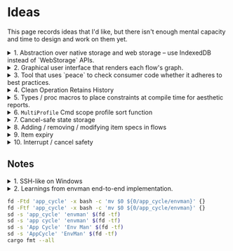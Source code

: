 # Ideas

This page records ideas that I'd like, but there isn't enough mental capacity and time to design and work on them yet.

<details>
<summary>1. Abstraction over native storage and web storage &ndash; use IndexedDB instead of `WebStorage` APIs.</summary>
<div>
</div>
</details>

<details>
<summary>2. Graphical user interface that renders each flow's graph.</summary>
<div>

1. Each item spec is a node.
2. User can select which nodes to run &ndash; these may be a subset of the flow.
3. User can select beginning and ending nodes &ndash; and these can be in reverse order.

    <!--  -->

**Note:** Graphviz is compiled to WASM and published by [hpcc-systems/hpcc-js-wasm](https://github.com/hpcc-systems/hpcc-js-wasm). May be able to use that to render.

[graphviz-visual-editor](https://github.com/magjac/graphviz-visual-editor) is a library that allows basic editing of a graphviz graph. It's not yet developed to a point that is intuitive for users.

</div>
</details>

<details>
<summary>3. Tool that uses `peace` to check consumer code whether it adheres to best practices.</summary>
<div>
</div>
</details>
<details>
<summary>4. Clean Operation Retains History</summary>
<div>

End users may want to see what was previously deployed.

If we retain a `${profile}/.history` directory with all previous execution information, it allows:

* Re-attempting clean up.
* Reporting on what was cleaned up.
* Computing costs of all executions

Perhaps we should make the API be, on `visit`, return a list of identifiers for things to clean up.

</div>
</details>
<details>
<summary>5. Types / proc macros to place constraints at compile time for aesthetic reports.</summary>
<div>

* short summary sentences
* 2 ~ 3 sentence paragraphs / word limit


```rust
/// An ID
#[derive(Clone, Debug, PartialEq, Eq)]
pub struct Id<'s>(Cow<'s, str>);

/// Single line description, hard limit of 200 characters.
#[derive(Clone, Debug, PartialEq, Eq)]
pub struct DescShort<'s>(Cow<'s, str>);
```

</div>
</details>
<details>
<summary>6. <code>MultiProfile</code> Cmd scope profile sort function</summary>
<div>

Users may want to sort profiles in the profile directory differently to their alphabetical / lexicographical sorting.

This may be dependent on profile params &ndash; sort env based on env type, last execution time &ndash; profile history.

</div>
</details>

<details>
<summary>7. Cancel-safe state storage</summary>
<div>

When an item spec ensure does multiple writes, there is a possibility of not all of those writes occur during execution:

* user interrupts the execution.
* internet connection drops.
* machine loses power.

In the last case, we cannot safely write state to disk, so a `StateCurrent` discover is needed to bring `StatesSaved` up to date. However, the previous two cases, it is possible for `ItemSpec`s to return `State` that has been partially ensured, without making any further outgoing calls -- i.e. infer `StatesEnsured` based on the successful writes so far.

Note that this places a burden on the `ItemSpec` implementor to return the partial state ensured (which may conflict with keeping the `State` simple), as well as make the `ApplyOpSpec::exec` return value more complex.

The trade off may not be worthwhile.

</div>
</details>

<details>
<summary>8. Adding / removing / modifying item specs in flows</summary>
<div>

Implementors may add/remove/modify item specs in flows.

Peace needs to be designed such that these changes do not cause already-existent flows to not be loadable, i.e. when:

* `states_*.yaml` contains state for which an item spec no longer exists in the flow.
* `states_*.yaml` does not contain state for an item spec that is newly added to the flow.
* `states_*.yaml` contains state whose fields are different to a new version of an item spec.

    This one can be addressed by having `State` be an enum, with versioned variants.

</div>
</details>

<details>
<summary>9. Item expiry</summary>
<div>

For items that cost, it is useful to have an expiry time that causes it to be deleted.

* This would have to be supported by the service that hosts the item.
* There should be a way to notify the user of items that are about to expire.
* There should also be a way to extend the item expiry times easily.

</div>
</details>

<details>
<summary>10. Interrupt / cancel safety</summary>
<div>

The [`tokio-graceful-shutdown`] library can be used to introduce interrupt safety into item spec executions. This is particularly useful for write operations.

See the [`is_shutdown_requested`] method in particular.

[`tokio-graceful-shutdown`]: https://github.com/Finomnis/tokio-graceful-shutdown
[`is_shutdown_requested`]: https://docs.rs/tokio-graceful-shutdown/latest/tokio_graceful_shutdown/struct.SubsystemHandle.html#method.is_shutdown_requested

</div>
</details>


## Notes

<details>
<summary>1. SSH-like on Windows</summary>
<div>

* psexec
* [Windows powershell and WinRM](https://stackoverflow.com/questions/10237083/how-to-programmatically-remotely-execute-a-program-in-ec2-windows-instance/13284313#13284313)

</div>
</details>

<details>
<summary>2. Learnings from envman end-to-end implementation.</summary>
<div>

1. Referential lookup of values in state / item spec params. ([#94])
2. AWS SDK is not WASM ready -- includes `mio` unconditionally through `tokio` (calls UDP). ([aws-sdk-rust#59])
3. AWS SDK does not always include error detail -- S3 `head_object`. ([aws-sdk-rust#227])
4. Progress output should enable-able for state current / desired discover / clean functions.
5. Flow params are annoying to register every time we add another item spec.
6. Blank item spec needs a lot of rework to be easier to implement an item spec. ([67], [#96])
7. For `ApplyCmd`, collect `StateCurrent`, `StateDesired`, `StateDiff` in execution report.
8. AWS errors' `code` and `message` should be shown to the user.
9. Progress limit should not be returned in `ApplyOpSpec::check`, but sent through `progress_sender.limit(ProgressLimit)`. This simplifies `check`, and allows state current/desired discovery to set the limits easily.
10. Consolidate `StatesDiscoverCmd` and `ApplyCmd`, so the outcome of a command is generic. Maybe use a trait and structs, instead of enum variants and hardcoded inlined functions, so that it is extendable.
11. Add an `ListKeysAligned` presentable type so `Presenter`s can align keys of a list dynamically.
12. Remove the `peace_cfg::State` type.

[#67]: https://github.com/azriel91/peace/issues/67
[#94]: https://github.com/azriel91/peace/issues/94
[#96]: https://github.com/azriel91/peace/issues/96
[aws-sdk-rust#59]: https://github.com/awslabs/aws-sdk-rust/issues/59
[aws-sdk-rust#227]: https://github.com/awslabs/aws-sdk-rust/issues/227

</div>
</details>


```bash
fd -Ftd 'app_cycle' -x bash -c 'mv $0 ${0/app_cycle/envman}' {}
fd -Ftf 'app_cycle' -x bash -c 'mv $0 ${0/app_cycle/envman}' {}
sd -s 'app_cycle' 'envman' $(fd -tf)
sd -s 'app cycle' 'envman' $(fd -tf)
sd -s 'App Cycle' 'Env Man' $(fd -tf)
sd -s 'AppCycle' 'EnvMan' $(fd -tf)
cargo fmt --all
```
